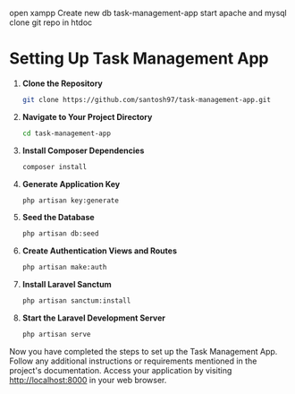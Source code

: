 open xampp
Create new db task-management-app
start apache and mysql
clone git repo in htdoc 


# Setting Up Task Management App

1. **Clone the Repository**
    ```bash
    git clone https://github.com/santosh97/task-management-app.git
    ```

2. **Navigate to Your Project Directory**
    ```bash
    cd task-management-app
    ```

3. **Install Composer Dependencies**
    ```bash
    composer install
    ```

4. **Generate Application Key**
    ```bash
    php artisan key:generate
    ```

5. **Seed the Database**
    ```bash
    php artisan db:seed
    ```

6. **Create Authentication Views and Routes**
    ```bash
    php artisan make:auth
    ```

7. **Install Laravel Sanctum**
    ```bash
    php artisan sanctum:install
    ```

8. **Start the Laravel Development Server**
    ```bash
    php artisan serve
    ```

Now you have completed the steps to set up the Task Management App. Follow any additional instructions or requirements mentioned in the project's documentation. Access your application by visiting [http://localhost:8000](http://localhost:8000) in your web browser.